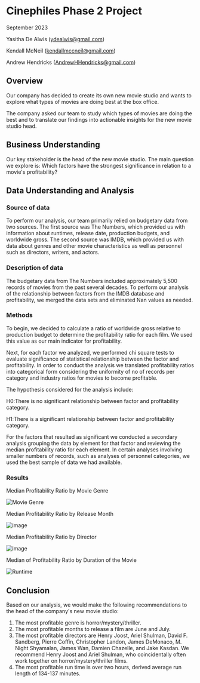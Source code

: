 # Cinephiles Phase 2 Project

September 2023

Yasitha De Alwis (ydealwis@gmail.com)

Kendall McNeil (kendallmccneil@gmail.com)

Andrew Hendricks (AndrewHHendricks@gmail.com)


## Overview

Our company has decided to create its own new movie studio and wants to explore what types of movies are doing best at the box office.

The company asked our team to study which types of movies are doing the best and to translate our findings into actionable insights for the new movie studio head.

## Business Understanding

Our key stakeholder is the head of the new movie studio. The main question we explore is: Which factors have the strongest significance in relation to a movie's profitability?

## Data Understanding and Analysis

### Source of data

To perform our analysis, our team primarily relied on budgetary data from two sources.  The first source was The Numbers, which provided us with information about runtimes, release date, production budgets, and worldwide gross. The second source was IMDB, which provided us with data about genres and other movie characteristics as well as personnel such as directors, writers, and actors.

### Description of data

The budgetary data from The Numbers included approximately 5,500 records of movies from the past several decades. To perform our analysis of the relationship between factors from the IMDB database and profitability, we merged the data sets and eliminated Nan values as needed.

### Methods

To begin, we decided to calculate a ratio of worldwide gross relative to production budget to determine the profitability ratio for each film.  We used this value as our main indicator for profitability.

Next, for each factor we analyzed, we performed chi square tests to evaluate significance of statistical relationship between the factor and profitability. In order to conduct the analysis we translated profitability ratios into categorical form considering the uniformity of no of records per category and industry ratios for movies to become profitable.

The hypothesis considered for the analysis include:

H0:There is no significant relationship between factor and profitability category.

H1:There is a significant relationship between factor and profitability category.

For the factors that resulted as significant we conducted a secondary analysis grouping the data by element for that factor and reviewing the median profitability ratio for each element. In certain analyses involving smaller numbers of records, such as analyses of personnel categories, we used the best sample of data we had available.


### Results
Median Profitability Ratio by Movie Genre

![Movie Genre](https://github.com/ahendricks2/project2readme/assets/141271148/7695bcea-08b5-43b1-9985-d059dd49f6cb)

Median Profitability Ratio by Release Month

![image](https://github.com/kmcneil901/dsc-phase-2-project-v3/assets/139075900/edfec094-b8ac-47a4-907d-1f7e120e79af)

Median Profitability Ratio by Director

![image](https://github.com/kmcneil901/dsc-phase-2-project-v3/assets/139075900/149d7328-1d6f-4666-a4de-25711a8eab0d)

Median of Profitability Ratio by Duration of the Movie

![Runtime](https://github.com/ahendricks2/project2readme/assets/141271148/efd73f08-84e9-40d6-a0d8-b09c07e64ec8)


## Conclusion

Based on our analysis, we would make the following recommendations to the head of the company's new movie studio:
1. The most profitable genre is horror/mystery/thriller.
2. The most profitable months to release a film are June and July.
3. The most profitable directors are Henry Joost, Ariel Shulman, David F. Sandberg, Pierre Coffin, Christopher Landon, James DeMonaco, M. Night Shyamalan, James Wan, Damien Chazelle, and Jake Kasdan. We recommend Henry Joost and Ariel Shulman, who coincidentally often work together on horror/mystery/thriller films. 
4. The most profitable run time is over two hours, derived average run length of 134-137 minutes.

